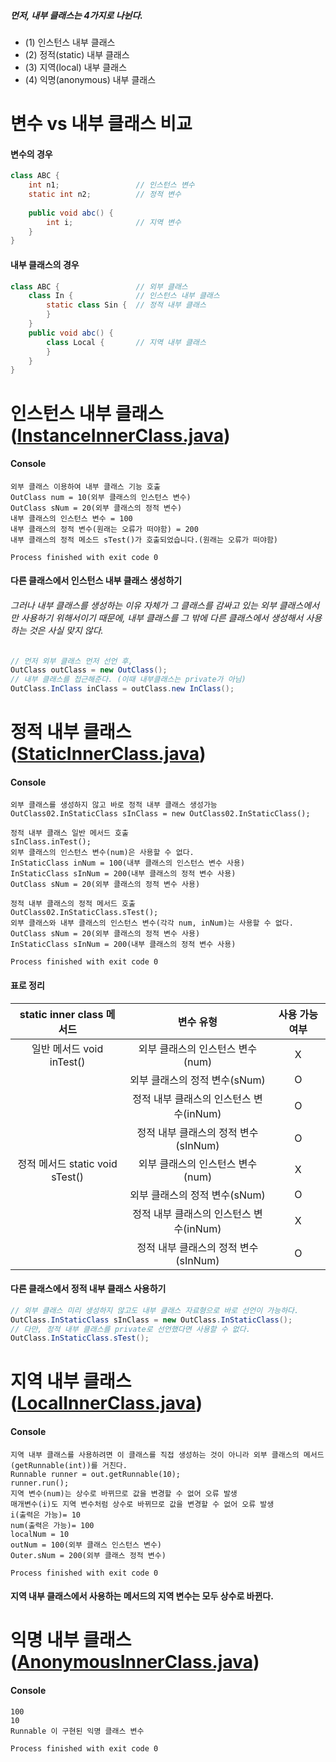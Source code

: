 ##### 먼저, 내부 클래스는 4가지로 나뉜다. 
- (1) 인스턴스 내부 클래스 
- (2) 정적(static) 내부 클래스 
- (3) 지역(local) 내부 클래스 
- (4) 익명(anonymous) 내부 클래스

# 변수 vs 내부 클래스 비교
#### 변수의 경우
```java
class ABC {
    int n1;                 // 인스턴스 변수
    static int n2;          // 정적 변수
    
    public void abc() {
        int i;              // 지역 변수
    }
}
```
#### 내부 클래스의 경우
```java
class ABC {                 // 외부 클래스
    class In {              // 인스턴스 내부 클래스
        static class Sin {  // 정적 내부 클래스
        }
    }
    public void abc() {
        class Local {       // 지역 내부 클래스
        }
    }
}
```

# 인스턴스 내부 클래스 ([InstanceInnerClass.java](./InstanceInnerClass.java))
#### Console
```shell
외부 클래스 이용하여 내부 클래스 기능 호출
OutClass num = 10(외부 클래스의 인스턴스 변수)
OutClass sNum = 20(외부 클래스의 정적 변수)
내부 클래스의 인스턴스 변수 = 100
내부 클래스의 정적 변수(원래는 오류가 떠야함) = 200
내부 클래스의 정적 메소드 sTest()가 호출되었습니다.(원래는 오류가 떠야함)

Process finished with exit code 0
```
#### 다른 클래스에서 인스턴스 내부 클래스 생성하기
###### 그러나 내부 클래스를 생성하는 이유 자체가 그 클래스를 감싸고 있는 외부 클래스에서만 사용하기 위해서이기 때문에, 내부 클래스를 그 밖에 다른 클래스에서 생성해서 사용하는 것은 사실 맞지 않다.
```java
// 먼저 외부 클래스 먼저 선언 후,
OutClass outClass = new OutClass();
// 내부 클래스를 접근해준다. (이때 내부클래스는 private가 아님)
OutClass.InClass inClass = outClass.new InClass();
```

# 정적 내부 클래스 ([StaticInnerClass.java](./StaticInnerClass.java))
#### Console
```shell
외부 클래스를 생성하지 않고 바로 정적 내부 클래스 생성가능
OutClass02.InStaticClass sInClass = new OutClass02.InStaticClass();

정적 내부 클래스 일반 메서드 호출
sInClass.inTest();
외부 클래스의 인스턴스 변수(num)은 사용할 수 없다.
InStaticClass inNum = 100(내부 클래스의 인스턴스 변수 사용)
InStaticClass sInNum = 200(내부 클래스의 정적 변수 사용)
OutClass sNum = 20(외부 클래스의 정적 변수 사용)

정적 내부 클래스의 정적 메서드 호출
OutClass02.InStaticClass.sTest();
외부 클래스와 내부 클래스의 인스턴스 변수(각각 num, inNum)는 사용할 수 없다.
OutClass sNum = 20(외부 클래스의 정적 변수 사용)
InStaticClass sInNum = 200(내부 클래스의 정적 변수 사용)

Process finished with exit code 0
```
#### 표로 정리
| static inner class 메서드 |                 변수 유형                  |        사용 가능 여부         |
| :-------: | :-----------------------------------------------------: | :----------------------: |
| 일반 메서드 void inTest() |  외부 클래스의 인스턴스 변수(num)              | X |
|           |   외부 클래스의 정적 변수(sNum)                             | O |
|           |   정적 내부 클래스의 인스턴스 변수(inNum)                     | O  |
|           |     정적 내부 클래스의 정적 변수(sInNum)                     | O |
| 정적 메서드 static void sTest() |  외부 클래스의 인스턴스 변수(num)        | X |
|           |   외부 클래스의 정적 변수(sNum)                             | O |
|           |   정적 내부 클래스의 인스턴스 변수(inNum)                   | X |
|           |     정적 내부 클래스의 정적 변수(sInNum)                      | O |
#### 다른 클래스에서 정적 내부 클래스 사용하기
```java
// 외부 클래스 미리 생성하지 않고도 내부 클래스 자료형으로 바로 선언이 가능하다.
OutClass.InStaticClass sInClass = new OutClass.InStaticClass();
// 다만, 정적 내부 클래스를 private로 선언했다면 사용할 수 없다.
OutClass.InStaticClass.sTest();
```
# 지역 내부 클래스 ([LocalInnerClass.java](./LocalInnerClass.java))
#### Console
```shell
지역 내부 클래스를 사용하려면 이 클래스를 직접 생성하는 것이 아니라 외부 클래스의 메서드(getRunnable(int))를 거친다.
Runnable runner = out.getRunnable(10);
runner.run();
지역 변수(num)는 상수로 바뀌므로 값을 변경할 수 없어 오류 발생
매개변수(i)도 지역 변수처럼 상수로 바뀌므로 값을 변경할 수 없어 오류 발생
i(출력은 가능)= 10
num(출력은 가능)= 100
localNum = 10
outNum = 100(외부 클래스 인스턴스 변수)
Outer.sNum = 200(외부 클래스 정적 변수)

Process finished with exit code 0
```
#### 지역 내부 클래스에서 사용하는 메서드의 지역 변수는 모두 상수로 바뀐다.

# 익명 내부 클래스 ([AnonymousInnerClass.java](./AnonymousInnerClass.java))
#### Console
```shell
100
10
Runnable 이 구현된 익명 클래스 변수

Process finished with exit code 0
```